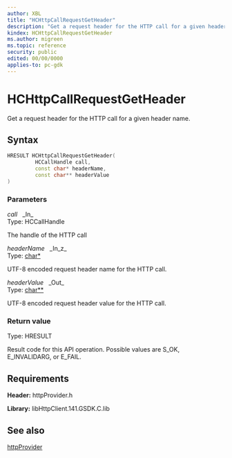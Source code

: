 ```yaml
---
author: XBL
title: "HCHttpCallRequestGetHeader"
description: "Get a request header for the HTTP call for a given header name."
kindex: HCHttpCallRequestGetHeader
ms.author: migreen
ms.topic: reference
security: public
edited: 00/00/0000
applies-to: pc-gdk
---
```


# HCHttpCallRequestGetHeader  

Get a request header for the HTTP call for a given header name.  

## Syntax  
  
```cpp
HRESULT HCHttpCallRequestGetHeader(  
         HCCallHandle call,  
         const char* headerName,  
         const char** headerValue  
)  
```  
  
### Parameters  
  
*call* &nbsp;&nbsp;\_In\_  
Type: HCCallHandle  
  
The handle of the HTTP call  
  
*headerName* &nbsp;&nbsp;\_In\_z\_  
Type: [char*](../../trace/structs/char.md)  
  
UTF-8 encoded request header name for the HTTP call.  
  
*headerValue* &nbsp;&nbsp;\_Out\_  
Type: [char**](../../trace/structs/char.md)  
  
UTF-8 encoded request header value for the HTTP call.  
  
  
### Return value  
Type: HRESULT
  
Result code for this API operation. Possible values are S_OK, E_INVALIDARG, or E_FAIL.
  
## Requirements  
  
**Header:** httpProvider.h
  
**Library:** libHttpClient.141.GSDK.C.lib
  
## See also  
[httpProvider](../httpprovider_members.md)  
  
  
